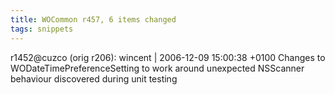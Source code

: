 ```yaml
---
title: WOCommon r457, 6 items changed
tags: snippets
---
```


r1452@cuzco (orig r206): wincent | 2006-12-09 15:00:38 +0100 Changes to WODateTimePreferenceSetting to work around unexpected NSScanner behaviour discovered during unit testing

